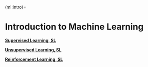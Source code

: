 (ml:intro)=
# Introduction to Machine Learning

[**Supervised Learning, SL**](ml:sl)

[**Unsupervised Learning, SL**](ml:ul)

[**Reinforcement Learning, SL**](ml:rl)

